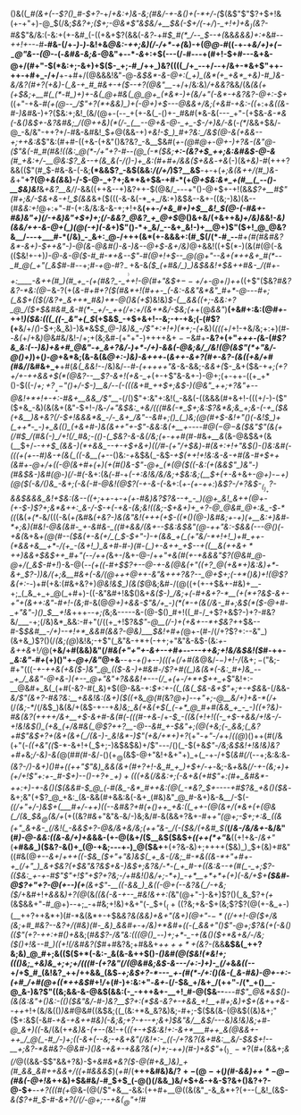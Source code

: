 ()&((*_#(&+(--$?()_#-$+?-*+/_+&:+)&-&;(#&/-+-&()+(-*+/-(_$(&$"$"$?+$+!&(+-+"+)-@_$(/&;_$&?+;($+;-@&*$"&$&/+__$&(-$+/(-+/_)-*_$+!+)+$&$_)($&?-#&*$"&/&:(-&:+(+-&#_(-((+&+$?(&&(-_&?_-+#_$_#(*_/--_$--+(_&&_&&&)+:+_&#_--++!+--_-#__-#&-(/+_-)-)-_&!+&_@&:-++;&)(/-/+*-+(_&)-+(@_@-#_((-+-+*&/+)_$+(-_-@$"_&--(@-*-(-_&#&-&;&-_@&"+--*_-&_+:+$(---(/-#---+(#+!-$+#---&+&-@+/(#+"-$(*&:+;-&+)+$($-_+;-#_/++_)&?((((_/+_--+/--+/&+-*&+$"++-++-+#+_-/+/__+-+#+/(@&&&!&"-@-*&$&*-&-@+:(_+)_(&*(+_+&*_+&)-#_)&-&/&?(#+?(+&)-(_&-+_#_#&+-+($--+?(@&"__-*+/+/&:&)_/+&&?_&&/(&_(&(+(+$&;+__#(_(*-#_)+)+-&(_@+#&(_@_@+_(*&*-)+(&/+"(-&*-+&?&?-@+:-$+_((+"-+&*-#(+(@--_/$"+?(*+&&)_)+(-@+)+$---@&&+/&;(+&#-+&:-((*+:+_&((&-#-)&#_&-)+?($&:+;&!_(&/(@+-(--_+(+-&(_-()+-_#&#(*&-&(---_+"-(+$&-_&-*&(-&()&$+-&?&#&;_/(@++&)(*(/-_(__--@+&-@-_+_-$-/+)&/-&_$($_-(*_/&&+$&/-@_-&/&"-++?+/-#&-&#&!_$_+_@(&&-+)_+&!-$_)_#+?&:_/&$(@-&($+$&&--+;++&:&_$"&:(#+#-((+&-(+&"()&?&?_-&__$&#(*+-(@_#_@+-_@+-_)+?&-(_&"_@-($"&(-#_#(#&!((&:_@(*-/+"+?-#--(@_(-*($&;__+:-(&?+$_++;&:&#&$-@-&__(#_+&:+/-__@&:$?_&--+(&_&(-/()-)+_&:(#+#+/&&($+&&*-_+&_(-)(&_+&)-#_(+++?&&(($"(#_$-#&-&-(-&;__(*&&$?_-&$(&&:_/(/+/_)$?__&$__-+-+(*+;&(&++/(#_)&-&*+"__+?(@+*&(&*&)-/-$-@-_+?+;&*+&+$&-+#-*(+_@+$&:&*_+(#__(_--()-__$&)&!___&_+&?__&/_/-&&((++&--+)&?++-$(@&/_---+"()-@+$+-+!(&&_$?+__#$"(#+;&/-$&+&-+!_$(&&_&+($(((-&-&(-*_+_/&:+)&$&--&+-((&;-)&)(&--(#_&&:+!_@+:+"-#-(+:&/&:&-&-+;+!+&__(++*-/+&_#+)+$__&!_$(@-(-#&+-#&)&"+)(/-+&)&"+*_$+)+;(/-&&?_@&?_+_@+$_@()&+&/(+&++&_)+/&)&_&!-*&)(&&/++-&-@+(_)(@(-+)(-&*+)$"()-*+_&/_--&+_&!-)+__@+)$"($+!_@_@&?&__/---+___#-*(/&)_-_&+:_@-/+++(&*(+-&&&+:(#_$(/(*-#_--__#_+(#(#&#&?&*-&+)-$++&"-)-@(&-@&#()-&-)&--@+$-&+/&)_@+&&!((+$(*-)(&(#(@(-&(($&!+-+)_)-@-&-@($-#_#-*+&--$"-#(@+!+$--_@(@+"--&+(*++&+_#(*--_#_@(_+"(_&$_#-#--+;_#-+_@-#$?_-___)+$&-&_($_(+#&/_)_)&$&*&!+$&++#&-_/(#+-+:____-&++(#_)(#_+_-(+(#&?_-_++!-@(#+"&$+$--+/+$-@+*_/_)++_((+$"($&?_#&?&?-*&:(@_$-$&-$?($+(_&-#+#+?($(#&*+!(#++-_(-&:-&&"&*&"_#+*-@---#+;(_&$+(($(/&?+_&++*_#&)+*-@()&(+$_)&!&)_$-(__&&((+;-&&:+?_@_/($+$&#&#_&-#(*-_+/-_++(/+:+/(&+*&/-$&;(+_+(@_&&"_)__(+&#+:&:(@_#+-_++!_)($&:(((_((-_&"+(_$_(+$&$_-+$+&+!--&;-+-+&;(-(#$?(+__&/+/_(_)-$+;&_&)-)&*&$_$_@-)&)&_-/$"+:+!+)(*+;-(+_&)(_($($(_+/+!-+&/&;+:+)(#--_&(_+/+&_)_@&#&/&!-/+;+(&;&#-(+"+"-)++++&$+--$&#+__-&?+(+"_++$+$-(_&-(_#$?&_&:(--)&)+&+#_@&"-+_&+?&/-)+*-/+)-&&(-@&;&/_/&!(@(&$"(*+"&/-@()+)_)+(_)-@_+&*&;(&-&(&_@+:-)&)-&+++_-(_&++-&+?(#+-&?-(&((+&/+#(#&/_/&#&+_+__+#(*&(_&&!-*-/&)&/--_#-(+++++"&-_&-&&;_-&*&*+(_$-_&+($&-+*+;_(+?+/+-++&&+$(*(@&?--__$?-&+!_(+&-_+*(+-+$"&-&+-)-@+;(+-++-((+_+*()-$((-/_$+;+?__+-$"()+/-$-)__&/--(-(((&+#_++$+;&$-)(@&"_++;+?&"+--@&!+*+!+-+:-#&+__&&_/$"__-_(/()$"+:&"+:&!(_-&&(-((&&&(#+&+!-(((+/-)-($"($+&_-&)(&(&+(&"-$+!-/&_-/+"&$&:_+&/(((#&(-*_$+;&:$?&*&;&_+;&-(-+_($&(+*&__)&+&?(/-$+!&&&*&_-/-_&+_/&"--&#+;()_(_)&;(@(#+$-*&!+"()(_-*&!_$_)+(_++*-_-)+_&(()_(+&+#-)&(&++"+-$"-&&:&(+__+---_-#_@($-@-$&_($&"$"_(&_(+(/_#_$_/(#&(-)_/+!(/_#&;-(()-(_$&?-&-&(/&;(+-++#(*_#-#_&_+__&_(&-@&$&+(&(__$+/-*-++$_(&&-)(*+&&_--+-+$+&+)((_/_#-(+"_/+$&)-#(&+:+!+"&$()-(_)&:&#(-((($+(+$_--#_)&-+(&(_((-&__(+*--()&:-*+*&$&(_-&$-*+$(++!+!&:&-&-+#(&-#+$_++(&#+_-@+/+((_-@(&+#+(+)_(_+(#()&-$"-@+_(*(@($_((-&:(+(&&_$"_)&"-)(#&$&-_)&#(@-)(/-#(*-&+:(&_(-#_-+*(-+:&!&/&/&;+$&:&;(__$+(+-&*+&+-_@+)-$-$+)(@($(-&/()&_-&+;(-&(-#-@&!(@$?(-+-&-(-_&+:(_+-(+-++:_)_&$?-/+?&$-$_(_)_+$?-&&$&&&_&!+$&:(&--((+;_+_+_-+_-+(+-#&)&?$?&--+_-_)(@+_&!_&++(@+-(+-$-)$?+;&*&++:_&-/-$-+(-+&-(&;&!((&;-$+&+)+_+?-@_@&#_@+:&_-$-*((_(&(_+(*-_&/(((-&(_+(_&#&_(+&?-)&(&"&!(+++(*+$-((*()(@-)&#&;+-+)(+__&:+)&#-*+;&)(#&!-@&(&#-_+-&#&-_((#+&&/(&+--$&:&$&"(@-++"&:-$&&(--*-@()(-+&(_&+&*+_(@(#--_(_$&(+-&(+/_(_$-$+"-)-+(&&_+(_(+"&/-*+!+!_)+#_++-(*&&+&__+*-/(+_-(&+!_)_&+#-#-)(#-(_)+-&++_+$--_+((__&(++&$+*+$+)&&+$&$++_#+"(--/++(*&+-/&+-@-/+_+"+&(#(+-+&&&"$?(@&#_@-@+/(_&$-#+!_)-&-@(*--(+((-#+$$?+--@-+-&(@&(+"((+?_@(+&*+)&:&)+*-&+_$?-)_)&/(_+;&__#&+(-&/(@_+++_@++_-&"&++_+?&?--_@+$+;(-+*()&)+!(@$?&(+:-*-)+#(+&:(#&+&?+)_@&!&$_)(&($_@&;&#-/(@((+(+-+$&+-#&)+__-+;_(_&_+_+_@(_+#+)-((-&"&#+!&$()&+_&($-)_/&;+(-#+&+?-*__(+(*+?&$-&+-+"+(&++:&"-#+!-(&;_#-&(@_@+)+&&-$"&/+_-)(*(*-+(&(/&-_#+;&$(*($-@+#-_+"&"-)()_$__+!&_+++*--+;(*&;&-----&-(@-$()_#+!((_#-/_+$?+&$?-)+?-#&?&/___-+;(/&)&*_&&:-#+"(/((+_+!$?&*$"-@__(/-)+(+&+--*+$&?+*+$&--#-$_$&#__-/+)--+!+*_&&#(&&?-@&)___$&!+#+(_@+-(#-/(/+?$?+:--&"_)(&+&_)$?()(/_(&;(@_)&!&;-+$"(_&"&-+*+(-++;+"&"&-&$-(&:_+-&++&_+!_/_@(__+&/+#(&&)&"(/_#&*(*+"+"+-&+--+#+-----++&;+!&/&$&!($_#-++*-_&:&"-#+*($+)()$"+_-@+/&"_@+&__--+_-+()+--)(((+(/+#(&_@&/-$-$_)+!-/_(&$+;-($"&;-#+"(((*-+-++&_(+&($-)&"_@_(($-&-)+#&#-/$?+#((_)&(&*(-&:_#+)&_--_+_/_&&"-@+&-)(+--_@+"&"+?&&&!+---(/_+(+-/+*+$+_+_+*$"&!+:-__@&#+_&(_(+#(-&?-#(_&)+$(@-&&-+:_$+:+-((_(&(_$&-&+$"+;+-+$&_&-(/&&-_&/$"(&+?-#&?&:__+&&!&:(&+)($((+_&*_@(#(*&?_@+)--+"+;-@__&/+)+&-*(/+_(/_(&;-*_/(/&$_)&(&/+(&$-+--+*&)&;_&(+&(+$(_(-+*_@_#+#(&&_+_-_-)((+?&)-#&(&?(++++/&+__+$-&+#-&(#(-(((#-+&*-/+*-$_-((&(+!+!((-_+$-_+&&/+!&_-/_-+!&!&$()_(+&_(+/&#&(_@$?+_+?__-@_--&_#_+-$&"+;(@(+&;(-_&&;(_&?+#$"&$+?+(&+(&+(_/(&-)-_&!&*-)$"(*_+&/+*+)+?_(+"-_+"___-_/+_+/_((@_)()++(#(/&(+"(-_((+&"(*(*_$-*-&+!+(_$+;-)&$&$&)+/$"---/()(_-$(+&_$"-/&;&$&!+!&!&)&?+#+_&;_/-*&)-*&(_@(#_#(#-&_/-$()(+_@($&$-@+"&!+&+"+)_+(_-+-/+$(_&#(/_(--+;&:&:&*-(&?-/_)-&+)()_#+((++"$"&)_&&(&+(#+?+!-&_#_+_)+$+/-+-*&;-&_+_&&*(/-_+-(___&;+)+(+/+!$"+:+-_#-$+)--()-_+?+$_-+)+(($_(+&(/&_&:+;(-&+&(+#$"+:(#+_&#&*-++:+)-+-&()($(&&#-$_@_(-#(&_-&*_#++&:(@(_-*&?_$+---_-+#$?&_+&()($&*-&+;&"(+$?_@_+&:_(&-&&(#+&&:&(-&+_(#&)&"_@_#-&+)&-&__/-$(-_((/+"+/-)&$+(___#+/-++)((--&#&?+#(+()++_+&:((_++-(@(&+/(*&+(+(@&(_/(&_$&$_@($&/+_(+((&?_#&_+"&"&_-_&/-)&;&/_#-_&(&&+?&+-#+*+"(@+;-$+;+:&_((&(+"_&+&-_(/&!(_-&&$+?-@&/&+&/&;($++$"&-_/(-($&/(+&#_$(*__(/_&-/&/&+-_&/&"(#_)-@-&&:((&-&/+)+&_&&-(+-@(&+/($__&$($&$+_((++(*+"_&__((+!+&-/_&+"_(__+#&*&*_)($&?-&()+_(@-+&;---+-)_@($&+__+(+?&-&)+;++++($&)_)_$+(&)+#&"((_#_&(@_+--&+_/____+++((-_$&_($+"+"&)&$(_+_&-(/&;_#-*&((&-*+"+#+-+_(/+"_)_&+$&?(+_$&"&?&$+&-)&$+;&?&/-*-(_+_#-+((&:&--+(#(_-_+;$?-*(*($&:_+-+-#$"$"+!$"+*$?+?&;-/+#&!()&/+;-*+)_-+*__+*+*+(+)(-&/+$+*__($&#-@$?+"+?-@(*+--)(*+__(&+$"-__((-&&_)_&((-@+(--&?&(_/-+&;($_/_+&#+!_+&&_&_)+?(@_(&*(_(&(-&-_+--_#&!&++:(*&"(@+"-)-&+)$?()(_&_$?+_(+_(&$&&+"-#_@+)--+;_-+#&;+!&)+&+"(-_$+$(_(+(($?&;+&-$+(&;$?$?(@(+-&_+-)(__++?++&*+)(#-*&(&*+-+$&*&?_&(&&)+&+"(&+)(@+"-$-*($(/_++!-@_(_$+/&(&;+#_#&?--&?+/(#&)(#-_&)_&&#+-+/&)+*&#+((-(_&&+"()$"-@+;$?&(+(-&()(($"_(+?-$+$+:+#()_+&*&;(#_&$?-/&"&:(((@()_--)+;+*-_-+(&()($+*&+&/-/&;($()+!&--#_)((+!(/&#&?($_#+#&?&;+#&&+*+$+++*+$(_&?_-(*&&__&$&(_++?&;&)_@_#+;&(($($+*(-&:-_&(&-&++$()-*()&#(@($&!(*&!+;((()&;_+&)&_+;+;+/(((#-(+?&"(/(@&#&;&$-&---/+:-)+)-_(/+*&*&((--*+/+$_#_(&!&?_++/++&&_(&$_-+;&$+?-*---_+-(#(*-/+:()(&-(_&-#&)-@+-+:-(+#_/+#(@+((*++&$_#+!_/_+(#-)+:&:+"-_&+_-(/-$&_+/&+_/(++"-/(*_+()__-@_&-)&?$"((&;&&-&-@&$(&&:(-_-+++&+-__+!_#-@($&--__--_-#$"_@&*&$()-(&(&:&"+$($___)&:-(()($&"&/-#-)&?__$?+:(*_$&-&?+-+&&_+!__+#+;&)+$+(&+_+_+&--++_+!+(&/&(()_)&#_@&#((&$&;((_(&:+*&_&?&)&;-#+;-$($&(&-(@&$((&)&$+;$"($+:&$(-&#-*+_&-_+&++#&)(-&;&;+?-+--+;&_+)_$&"&/__&$_/--_-&)&!&)&;+#-@_&+)((-*&/(&(+_+&)&-(+--(_&!-+(_((+-+$&:&!+:-&+*___#++_&(@&&+-++_/_@(_-#_/-)+;((-&+(--&;-+&+&"(/&!+:-_((-/+?&?(&+#&:__&/-$&$+!--__+;&?-*&#&?-@&#-)()&-+&+-+&&?&(+)+;-++)(#-)+&$"_$+(_)_--*$?(#_+_(&&+;_&(/_@((&&-$$"&&+?&)-$+*&*_#&*&?($-@(#+&_)&)_+(#_&&_&#++&&+/((+#&&&$_)(_+#_/(__+++&#&)&/$?+-(@-+($_)(#-&&)+$+*-@-$(#&(-@+!&_++&)+$&#&/-#_$+$_(-@()(/&&_)&/+$+_&_-+&-$?&+()&?+?-@-$+__--_+?(((#(+_@&-(@(/$"+&__-&&:(++#+__@((&(&"_-&_&*+?(+--(_&!_(&$-_&($?+#_$-#-&+?(/(/-@+;--+&($_@$"+!_#
